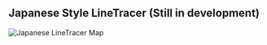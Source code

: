 ## Japanese Style LineTracer (Still in development)



![Japanese LineTracer Map](https://i.ytimg.com/vi/uSSDyEhkCK0/maxresdefault.jpg)